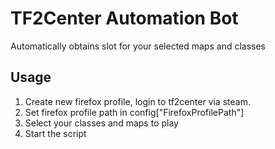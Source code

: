 # TF2Center Automation Bot

Automatically obtains slot for your selected maps and classes

## Usage

1. Create new firefox profile, login to tf2center via steam.
2. Set firefox profile path in config["FirefoxProfilePath"]
3. Select your classes and maps to play
4. Start the script